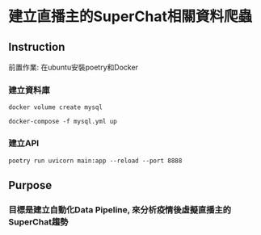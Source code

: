 # 建立直播主的SuperChat相關資料爬蟲

## Instruction

前置作業:
在ubuntu安裝poetry和Docker

### 建立資料庫
`docker volume create mysql`

`docker-compose -f mysql.yml up`

### 建立API
`poetry run uvicorn main:app --reload --port 8888`

## Purpose
### 目標是建立自動化Data Pipeline, 來分析疫情後虛擬直播主的SuperChat趨勢
